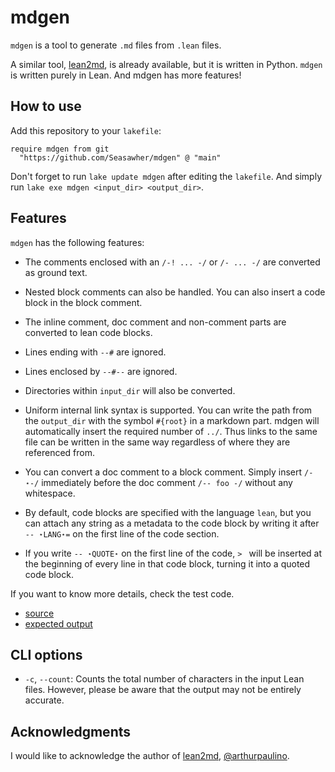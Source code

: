 # mdgen

`mdgen` is a tool to generate `.md` files from `.lean` files.

A similar tool, [lean2md](https://github.com/arthurpaulino/lean2md), is already available, but it is written in Python. `mdgen` is written purely in Lean. And mdgen has more features!

## How to use

Add this repository to your `lakefile`:

```lean
require mdgen from git
  "https://github.com/Seasawher/mdgen" @ "main"
```

Don't forget to run `lake update mdgen` after editing the `lakefile`. And simply run `lake exe mdgen <input_dir> <output_dir>`.

## Features

`mdgen` has the following features:

* The comments enclosed with an `/-! ... -/` or `/- ... -/` are converted as ground text.

* Nested block comments can also be handled. You can also insert a code block in the block comment.

* The inline comment, doc comment and non-comment parts are converted to lean code blocks.

* Lines ending with `--#` are ignored.

* Lines enclosed by `--#--` are ignored.

* Directories within `input_dir` will also be converted.

* Uniform internal link syntax is supported. You can write the path from the `output_dir` with the symbol `#{root}` in a markdown part. mdgen will automatically insert the required number of `../`. Thus links to the same file can be written in the same way regardless of where they are referenced from.

* You can convert a doc comment to a block comment. Simply insert `/-⋆-/` immediately before the doc comment `/-- foo -/` without any whitespace.

* By default, code blocks are specified with the language `lean`, but you can attach any string as a metadata to the code block by writing it after `-- ⋆LANG⋆=` on the first line of the code section.

* If you write `-- ⋆QUOTE⋆` on the first line of the code, `> ` will be inserted at the beginning of every line in that code block, turning it into a quoted code block.

If you want to know more details, check the test code.

* [source](./Test/Src/First.lean)
* [expected output](./Test/Exp/First.md)

## CLI options

* `-c`, `--count`: Counts the total number of characters in the input Lean files. However, please be aware that the output may not be entirely accurate.

## Acknowledgments

I would like to acknowledge the author of [lean2md](https://github.com/arthurpaulino/lean2md), [@arthurpaulino](https://github.com/arthurpaulino).
